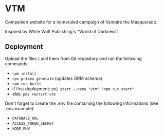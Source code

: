 # VTM

Companion website for a homeruled campaign of Vampire the Masquerade.

Inspired by White Wolf Publishing's "World of Darkness".

## Deployment

Upload the files / pull them from Git repository and run the following commands:
- `npm install`
- `npx prisma generate` (updates ORM schema)
- `npm run build`
- if first deployment: `pm2 start --name "vtm" "npm run start"`
- else: `pm2 restart vtm`

Don't forget to create the .env file containing the following informations (see .env.example):
- `DATABASE_URL`
- `ACCESS_TOKEN_SECRET`
- `NODE_ENV`